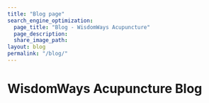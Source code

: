 ```yaml
---
title: "Blog page"
search_engine_optimization:
  page_title: "Blog - WisdomWays Acupuncture"
  page_description:
  share_image_path:
layout: blog
permalink: "/blog/"
---
```

# WisdomWays Acupuncture Blog
